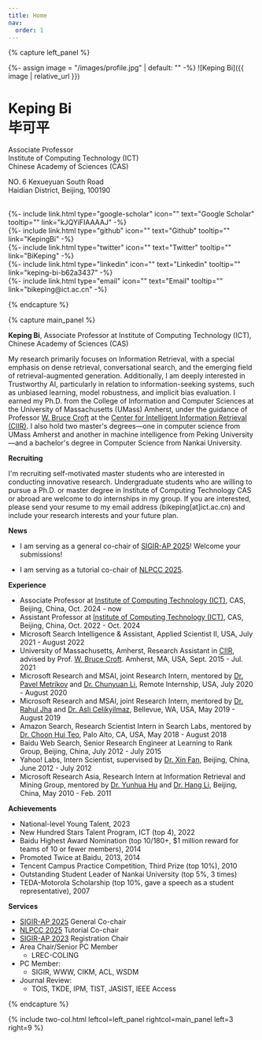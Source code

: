 ```yaml
---
title: Home
nav:
  order: 1
---
```




{% capture left_panel %}

{%- assign image = "/images/profile.jpg" | default: "" -%}
![Keping Bi]({{ image | relative_url }})
# Keping Bi<br/>毕可平

<p class="center">


Associate Professor<br/>
Institute of Computing Technology (ICT)<br/>
Chinese Academy of Sciences (CAS)<br/>

NO. 6 Kexueyuan South Road<br/>
Haidian District, Beijing, 100190<br/>

<br/>
{%- include link.html type="google-scholar" icon="" text="Google Scholar" tooltip="" link="kJQYiFIAAAAJ" -%}<br/>
{%- include link.html type="github" icon="" text="Github" tooltip="" link="KepingBi" -%}<br/>
{%- include link.html type="twitter" icon="" text="Twitter" tooltip="" link="BiKeping" -%}<br/>
{%- include link.html type="linkedin" icon="" text="Linkedin" tooltip="" link="keping-bi-b62a3437" -%}<br/>
{%- include link.html type="email" icon="" text="Email" tooltip="" link="bikeping@ict.ac.cn" -%}<br/>

</p>

{% endcapture %}

{% capture main_panel %}


**Keping Bi**, Associate Professor at Institute of Computing Technology (ICT), Chinese Academy of Sciences (CAS)

My research primarily focuses on Information Retrieval, with a special emphasis on dense retrieval, conversational search, and the emerging field of retrieval-augmented generation. Additionally, I am deeply interested in Trustworthy AI, particularly in relation to information-seeking systems, such as unbiased learning, model robustness, and implicit bias evaluation. I earned my Ph.D. from the College of Information and Computer Sciences at the University of Massachusetts (UMass) Amherst, under the guidance of Professor [W. Bruce Croft](http://ciir.cs.umass.edu/croft) at the [Center for Intelligent Information Retrieval (CIIR)](http://ciir.cs.umass.edu/). I also hold two master's degrees—one in computer science from UMass Amherst and another in machine intelligence from Peking University—and a bachelor's degree in Computer Science from Nankai University.

**Recruiting**

I'm recruiting self-motivated master students who are interested in conducting innovative research. Undergraduate students who are willing to pursue a Ph.D. or master degree in Institute of Computing Technology CAS or abroad are welcome to do internships in my group. If you are interested, please send your resume to my email address (bikeping[at]ict.ac.cn) and include your research interests and your future plan. 

**News**

- I am serving as a general co-chair of [SIGIR-AP 2025](https://www.sigir-ap.org/sigir-ap-2025)! Welcome your submissions!

- I am serving as a tutorial co-chair of [NLPCC 2025](http://tcci.ccf.org.cn/conference/2025/). 

**Experience**

- Associate Professor at [Institute of Computing Technology (ICT)](http://english.ict.cas.cn/), CAS, Beijing, China, Oct. 2024 - now
- Assistant Professor at [Institute of Computing Technology (ICT)](http://english.ict.cas.cn/), CAS, Beijing, China, Oct. 2022 - Oct. 2024
- Microsoft Search Intelligence & Assistant, Applied Scientist II, USA, July 2021 - August 2022
- University of Massachusetts, Amherst, Research Assistant in [CIIR](http://ciir.cs.umass.edu/), advised by Prof. [W. Bruce Croft](http://ciir.cs.umass.edu/croft). Amherst, MA, USA, Sept. 2015 - Jul. 2021
- Microsoft Research and MSAI, joint Research Intern, mentored by [Dr. Pavel Metrikov](https://www.linkedin.com/in/pavel-metrikov-a46525a/) and [Dr. Chunyuan Li](https://chunyuan.li/), Remote Internship, USA, July 2020 - August 2020
- Microsoft Research and MSAI, joint Research Intern, mentored by [Dr. Rahul Jha](https://rahuljha.github.io/) and [Dr. Asli Celikyilmaz](http://asli.us/), Bellevue, WA, USA, May 2019 - August 2019
- Amazon Search, Research Scientist Intern in Search Labs, mentored by [Dr. Choon Hui Teo](https://www.linkedin.com/in/choon-hui-teo-6037b69/), Palo Alto, CA, USA, May 2018 - August 2018
- Baidu Web Search, Senior Research Engineer at Learning to Rank Group, Beijing, China, July 2012 - July 2015
- Yahoo! Labs, Intern Scientist, supervised by [Dr. Xin Fan](https://scholar.google.com/citations?user=2CbQKWcAAAAJ), Beijing, China, June 2012 - July 2012
- Microsoft Research Asia, Research Intern at Information Retrieval and Mining Group, mentored by [Dr. Yunhua Hu](https://dblp.org/pid/34/3973.html) and [Dr. Hang Li](https://www.linkedin.com/in/hang-li-84aa6314/), Beijing, China, May 2010 - Feb. 2011


**Achievements**
- National-level Young Talent, 2023
- New Hundred Stars Talent Program, ICT (top 4), 2022
- Baidu Highest Award Nomination (top 10/180+,  $1 million reward for teams of 10 or fewer members), 2014
- Promoted Twice at Baidu, 2013, 2014
- Tencent Campus Practice Competition, Third Prize (top 10%), 2010
- Outstanding Student Leader of Nankai University (top 5%, 3 times)
- TEDA-Motorola Scholarship (top 10%, gave a speech as a student representative), 2007

**Services**
- [SIGIR-AP 2025](https://www.sigir-ap.org/sigir-ap-2025) General Co-chair
- [NLPCC 2025](http://tcci.ccf.org.cn/conference/2025/) Tutorial Co-chair
- [SIGIR-AP 2023](https://www.sigir-ap.org/sigir-ap-2023) Registration Chair
- Area Chair/Senior PC Member
  - LREC-COLING 
- PC Member: 
  - SIGIR, WWW, CIKM, ACL, WSDM
- Journal Review: 
  - TOIS, TKDE, IPM, TIST, JASIST, IEEE Access

{% endcapture %}

{% include two-col.html leftcol=left_panel rightcol=main_panel left=3 right=9 %}

